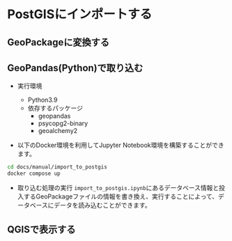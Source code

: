 # PostGISにインポートする


## GeoPackageに変換する





## GeoPandas(Python)で取り込む

- 実行環境
  - Python3.9
  - 依存するパッケージ
    - geopandas 
    - psycopg2-binary 
    - geoalchemy2

- 以下のDocker環境を利用してJupyter Notebook環境を構築することができます。

```bash
cd docs/manual/import_to_postgis
docker compose up
```

- 取り込む処理の実行
`import_to_postgis.ipynb`にあるデータベース情報と投入するGeoPackageファイルの情報を書き換え、実行することによって、データベースにデータを読み込むことができます。

## QGISで表示する
